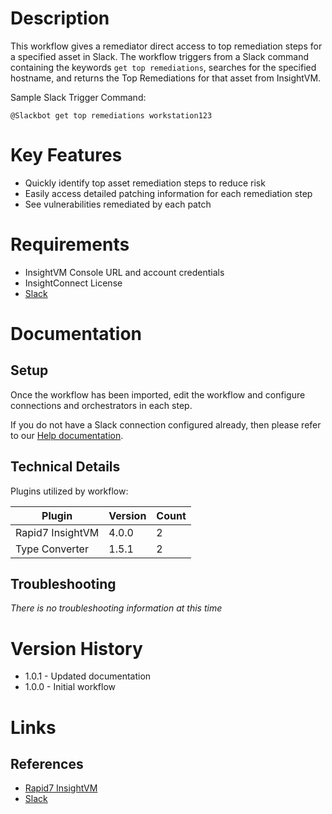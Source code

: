 # Description

This workflow gives a remediator direct access to top remediation steps for a specified asset in Slack. The workflow triggers from a Slack command containing the keywords `get top remediations`, searches for the specified hostname, and returns the Top Remediations for that asset from InsightVM.

Sample Slack Trigger Command:

`@Slackbot get top remediations workstation123`

# Key Features

* Quickly identify top asset remediation steps to reduce risk
* Easily access detailed patching information for each remediation step
* See vulnerabilities remediated by each patch

# Requirements

* InsightVM Console URL and account credentials
* InsightConnect License
* [Slack](https://insightconnect.help.rapid7.com/docs/configure-slack-for-chatops)

# Documentation

## Setup

Once the workflow has been imported, edit the workflow and configure connections and orchestrators in each step.

If you do not have a Slack connection configured already, then please refer to our [Help documentation](https://insightconnect.help.rapid7.com/docs/configure-slack-for-chatops).

## Technical Details

Plugins utilized by workflow:

|Plugin|Version|Count|
|----|----|--------|
|Rapid7 InsightVM|4.0.0|2|
|Type Converter|1.5.1|2|

## Troubleshooting

_There is no troubleshooting information at this time_

# Version History

* 1.0.1 - Updated documentation
* 1.0.0 - Initial workflow

# Links

## References

* [Rapid7 InsightVM](https://www.rapid7.com/products/insightvm)
* [Slack](https://slack.com)
